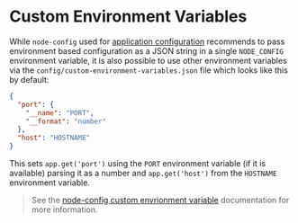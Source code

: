 # Custom Environment Variables

While `node-config` used for [application configuration](./default.json.md) recommends to pass environment based configuration as a JSON string in a single `NODE_CONFIG` environment variable, it is also possible to use other environment variables via the `config/custom-environment-variables.json` file which looks like this by default:

```json
{
  "port": {
    "__name": "PORT",
    "__format": "number"
  },
  "host": "HOSTNAME"
}
```

This sets `app.get('port')` using the `PORT` environment variable (if it is available) parsing it as a number and `app.get('host')` from the `HOSTNAME` environment variable.

<BlockQuote type="tip">

See the [node-config custom envrionment variable](https://github.com/node-config/node-config/wiki/Environment-Variables#custom-environment-variables) documentation for more information.

</BlockQuote>

